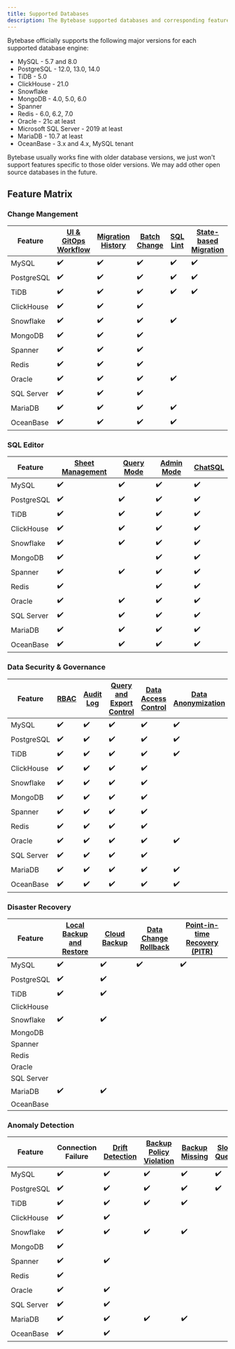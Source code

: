 ```yaml
---
title: Supported Databases
description: The Bytebase supported databases and corresponding feature matrix
---
```


Bytebase officially supports the following major versions for each supported database engine:

- MySQL - 5.7 and 8.0
- PostgreSQL - 12.0, 13.0, 14.0
- TiDB - 5.0
- ClickHouse - 21.0
- Snowflake
- MongoDB - 4.0, 5.0, 6.0
- Spanner
- Redis - 6.0, 6.2, 7.0
- Oracle - 21c at least
- Microsoft SQL Server - 2019 at least
- MariaDB - 10.7 at least
- OceanBase - 3.x and 4.x, MySQL tenant

Bytebase usually works fine with older database versions, we just won't support features specific to those older versions. We may add other open source databases in the future.

## Feature Matrix

### Change Mangement

| Feature    | [UI & GitOps Workflow](/docs/concepts/database-change-workflow) | [Migration History](/docs/change-database/migration-history) | [Batch Change](/docs/change-database/batch-change) | [SQL Lint](/docs/sql-review/review-policy/overview) | [State-based Migration](/docs/change-database/state-based-migration) | [Schema Editor](/docs/change-database/schema-editor) | [Online Schema Change](/docs/change-database/online-schema-migration-for-mysql) |
| ---------- | --------------------------------------------------------------- | ------------------------------------------------------------ | -------------------------------------------------- | --------------------------------------------------- | -------------------------------------------------------------------- | ---------------------------------------------------- | ------------------------------------------------------------------------------- |
| MySQL      | ✔️                                                              | ✔️                                                           | ✔️                                                 | ✔️                                                  | ✔️                                                                   | ✔️                                                   | ✔️                                                                              |
| PostgreSQL | ✔️                                                              | ✔️                                                           | ✔️                                                 | ✔️                                                  | ✔️                                                                   | ✔️                                                   |                                                                                 |
| TiDB       | ✔️                                                              | ✔️                                                           | ✔️                                                 | ✔️                                                  | ✔️                                                                   | ✔️                                                   |
| ClickHouse | ✔️                                                              | ✔️                                                           | ✔️                                                 |                                                     |                                                                      |                                                      |                                                                                 |
| Snowflake  | ✔️                                                              | ✔️                                                           | ✔️                                                 | ✔️                                                  |                                                                      |                                                      |                                                                                 |
| MongoDB    | ✔️                                                              | ✔️                                                           | ✔️                                                 |                                                     |                                                                      |                                                      |                                                                                 |
| Spanner    | ✔️                                                              | ✔️                                                           | ✔️                                                 |                                                     |                                                                      |                                                      |                                                                                 |
| Redis      | ✔️                                                              | ✔️                                                           | ✔️                                                 |                                                     |                                                                      |                                                      |                                                                                 |
| Oracle     | ✔️                                                              | ✔️                                                           | ✔️                                                 | ✔️                                                  |                                                                      |                                                      |                                                                                 |
| SQL Server | ✔️                                                              | ✔️                                                           | ✔️                                                 |                                                     |                                                                      |                                                      |                                                                                 |
| MariaDB    | ✔️                                                              | ✔️                                                           | ✔️                                                 | ✔️                                                  |                                                                      |                                                      |                                                                                 |
| OceanBase  | ✔️                                                              | ✔️                                                           | ✔️                                                 | ✔️                                                  |                                                                      |                                                      |                                                                                 |

### SQL Editor

| Feature    | [Sheet Management](/docs/sql-editor/manage-sql-scripts) | [Query Mode](/docs/sql-editor/run-queries) | [Admin Mode](/docs/sql-editor/admin-mode) | [ChatSQL](/docs/sql-editor/chatsql) |
| ---------- | ------------------------------------------------------- | ------------------------------------------ | ----------------------------------------- | ----------------------------------- |
| MySQL      | ✔️                                                      | ✔️                                         | ✔️                                        | ✔️                                  |
| PostgreSQL | ✔️                                                      | ✔️                                         | ✔️                                        | ✔️                                  |
| TiDB       | ✔️                                                      | ✔️                                         | ✔️                                        | ✔️                                  |
| ClickHouse | ✔️                                                      | ✔️                                         | ✔️                                        | ✔️                                  |
| Snowflake  | ✔️                                                      | ✔️                                         | ✔️                                        | ✔️                                  |
| MongoDB    | ✔️                                                      |                                            | ✔️                                        | ✔️                                  |
| Spanner    | ✔️                                                      | ✔️                                         | ✔️                                        | ✔️                                  |
| Redis      | ✔️                                                      |                                            | ✔️                                        | ✔️                                  |
| Oracle     | ✔️                                                      | ✔️                                         | ✔️                                        | ✔️                                  |
| SQL Server | ✔️                                                      | ✔️                                         | ✔️                                        | ✔️                                  |
| MariaDB    | ✔️                                                      | ✔️                                         | ✔️                                        | ✔️                                  |
| OceanBase  | ✔️                                                      | ✔️                                         | ✔️                                        | ✔️                                  |

### Data Security & Governance

| Feature    | [RBAC](/docs/concepts/roles-and-permissions) | [Audit Log](/docs/security/audit-log) | [Query and Export Control](/docs/security/data-query/) | [Data Access Control](/docs/security/data-access-control) | [Data Anonymization](/docs/security/anonymize-data) |
| ---------- | -------------------------------------------- | ------------------------------------- | ------------------------------------------------------ | --------------------------------------------------------- | --------------------------------------------------- |
| MySQL      | ✔️                                           | ✔️                                    | ✔️                                                     | ✔️                                                        | ✔️                                                  |
| PostgreSQL | ✔️                                           | ✔️                                    | ✔️                                                     | ✔️                                                        | ✔️                                                  |
| TiDB       | ✔️                                           | ✔️                                    | ✔️                                                     | ✔️                                                        | ✔️                                                  |
| ClickHouse | ✔️                                           | ✔️                                    | ✔️                                                     | ✔️                                                        |                                                     |
| Snowflake  | ✔️                                           | ✔️                                    | ✔️                                                     | ✔️                                                        |                                                     |
| MongoDB    | ✔️                                           | ✔️                                    | ✔️                                                     | ✔️                                                        |                                                     |
| Spanner    | ✔️                                           | ✔️                                    | ✔️                                                     | ✔️                                                        |                                                     |
| Redis      | ✔️                                           | ✔️                                    | ✔️                                                     | ✔️                                                        |                                                     |
| Oracle     | ✔️                                           | ✔️                                    | ✔️                                                     | ✔️                                                        | ✔️                                                  |
| SQL Server | ✔️                                           | ✔️                                    | ✔️                                                     | ✔️                                                        |                                                     |
| MariaDB    | ✔️                                           | ✔️                                    | ✔️                                                     | ✔️                                                        | ✔️                                                  |
| OceanBase  | ✔️                                           | ✔️                                    | ✔️                                                     | ✔️                                                        | ✔️                                                  |

### Disaster Recovery

| Feature    | [Local Backup and Restore](/docs/disaster-recovery/backup) | [Cloud Backup](/docs/disaster-recovery//backup/#cloud-storage) | [Data Change Rollback](/docs/change-database/rollback-data-changes) | [Point-in-time Recovery (PITR)](/docs/disaster-recovery/point-in-time-recovery-for-mysql) |
| ---------- | ---------------------------------------------------------- | -------------------------------------------------------------- | ------------------------------------------------------------------- | ----------------------------------------------------------------------------------------- |
| MySQL      | ✔️                                                         | ✔️                                                             | ✔️                                                                  | ✔️                                                                                        |
| PostgreSQL | ✔️                                                         | ✔️                                                             |                                                                     |                                                                                           |
| TiDB       | ✔️                                                         | ✔️                                                             |                                                                     |                                                                                           |
| ClickHouse |                                                            |                                                                |                                                                     |                                                                                           |
| Snowflake  | ✔️                                                         | ✔️                                                             |                                                                     |                                                                                           |
| MongoDB    |                                                            |                                                                |                                                                     |                                                                                           |
| Spanner    |                                                            |                                                                |                                                                     |                                                                                           |
| Redis      |                                                            |                                                                |                                                                     |                                                                                           |
| Oracle     |                                                            |                                                                |                                                                     |                                                                                           |
| SQL Server |                                                            |                                                                |                                                                     |                                                                                           |
| MariaDB    | ✔️                                                         | ✔️                                                             |                                                                     |                                                                                           |
| OceanBase  |                                                            |                                                                |                                                                     |                                                                                           |

### Anomaly Detection

| Feature    | Connection Failure | [Drift Detection](/docs/change-database/drift-detection) | [Backup Policy Violation](/docs/administration/environment-policy/backup-schedule-policy) | [Backup Missing](/docs/disaster-recovery//backup) | [Slow Query](/docs/slow-query/overview/) |
| ---------- | ------------------ | -------------------------------------------------------- | ----------------------------------------------------------------------------------------- | ------------------------------------------------- | ---------------------------------------- |
| MySQL      | ✔️                 | ✔️                                                       | ✔️                                                                                        | ✔️                                                | ✔️                                       |
| PostgreSQL | ✔️                 | ✔️                                                       | ✔️                                                                                        | ✔️                                                | ✔️                                       |
| TiDB       | ✔️                 | ✔️                                                       | ✔️                                                                                        | ✔️                                                |                                          |
| ClickHouse | ✔️                 | ✔️                                                       |                                                                                           |                                                   |                                          |
| Snowflake  | ✔️                 | ✔️                                                       | ✔️                                                                                        | ✔️                                                |                                          |
| MongoDB    | ✔️                 |                                                          |                                                                                           |                                                   |                                          |
| Spanner    | ✔️                 | ✔️                                                       |                                                                                           |                                                   |                                          |
| Redis      | ✔️                 |                                                          |                                                                                           |                                                   |                                          |
| Oracle     | ✔️                 | ✔️                                                       |                                                                                           |                                                   |                                          |
| SQL Server | ✔️                 | ✔️                                                       |                                                                                           |                                                   |                                          |
| MariaDB    | ✔️                 | ✔️                                                       | ✔️                                                                                        | ✔️                                                |                                          |
| OceanBase  | ✔️                 | ✔️                                                       |                                                                                           |                                                   |                                          |
